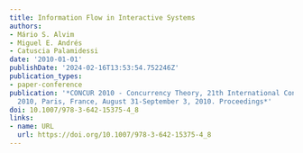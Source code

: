 ```yaml
---
title: Information Flow in Interactive Systems
authors:
- Mário S. Alvim
- Miguel E. Andrés
- Catuscia Palamidessi
date: '2010-01-01'
publishDate: '2024-02-16T13:53:54.752246Z'
publication_types:
- paper-conference
publication: '*CONCUR 2010 - Concurrency Theory, 21th International Conference, CONCUR
  2010, Paris, France, August 31-September 3, 2010. Proceedings*'
doi: 10.1007/978-3-642-15375-4_8
links:
- name: URL
  url: https://doi.org/10.1007/978-3-642-15375-4_8
---
```

